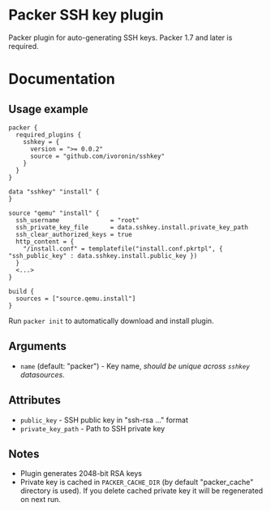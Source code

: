# Packer SSH key plugin
Packer plugin for auto-generating SSH keys.
Packer 1.7 and later is required.

# Documentation
## Usage example
```hcl
packer {
  required_plugins {
    sshkey = {
      version = ">= 0.0.2"
      source = "github.com/ivoronin/sshkey"
    }
  }
}

data "sshkey" "install" {
}

source "qemu" "install" {
  ssh_username              = "root"
  ssh_private_key_file      = data.sshkey.install.private_key_path
  ssh_clear_authorized_keys = true
  http_content = {
    "/install.conf" = templatefile("install.conf.pkrtpl", { "ssh_public_key" : data.sshkey.install.public_key })
  }
  <...>
}

build {
  sources = ["source.qemu.install"]
}
```
Run `packer init` to automatically download and install plugin.

## Arguments
  - `name` (default: "packer") - Key name, *should be unique across `sshkey` datasources*.

## Attributes
  - `public_key` - SSH public key in "ssh-rsa ..." format
  - `private_key_path` - Path to SSH private key

## Notes
  - Plugin generates 2048-bit RSA keys
  - Private key is cached in `PACKER_CACHE_DIR` (by default "packer_cache" directory is used). If you delete cached private key it will be regenerated on next run.
